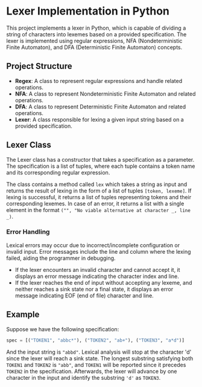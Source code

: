 # Lexer Implementation in Python

This project implements a lexer in Python, which is capable of dividing a string of characters into lexemes based on a provided specification. The lexer is implemented using regular expressions, NFA (Nondeterministic Finite Automaton), and DFA (Deterministic Finite Automaton) concepts.

## Project Structure

- **Regex**: A class to represent regular expressions and handle related operations.
- **NFA**: A class to represent Nondeterministic Finite Automaton and related operations.
- **DFA**: A class to represent Deterministic Finite Automaton and related operations.
- **Lexer**: A class responsible for lexing a given input string based on a provided specification.

## Lexer Class

The Lexer class has a constructor that takes a specification as a parameter. The specification is a list of tuples, where each tuple contains a token name and its corresponding regular expression.

The class contains a method called `lex` which takes a string as input and returns the result of lexing in the form of a list of tuples `[token, lexeme]`. If lexing is successful, it returns a list of tuples representing tokens and their corresponding lexemes. In case of an error, it returns a list with a single element in the format `("", "No viable alternative at character _, line _)`. 

### Error Handling

Lexical errors may occur due to incorrect/incomplete configuration or invalid input. Error messages include the line and column where the lexing failed, aiding the programmer in debugging.

- If the lexer encounters an invalid character and cannot accept it, it displays an error message indicating the character index and line.
- If the lexer reaches the end of input without accepting any lexeme, and neither reaches a sink state nor a final state, it displays an error message indicating EOF (end of file) character and line.

## Example

Suppose we have the following specification:

```python
spec = [("TOKEN1", "abbc*"), ("TOKEN2", "ab+"), ("TOKEN3", "a*d")]
```

And the input string is `"abbd"`. Lexical analysis will stop at the character 'd' since the lexer will reach a sink state. The longest substring satisfying both `TOKEN1` and `TOKEN2` is `"abb"`, and `TOKEN1` will be reported since it precedes `TOKEN2` in the specification. Afterwards, the lexer will advance by one character in the input and identify the substring `'d'` as `TOKEN3`.


